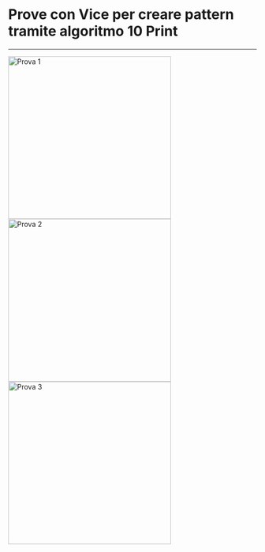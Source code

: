 # Prove con Vice per creare pattern tramite algoritmo 10 Print
---

<img width="330" alt="Prova 1" src="https://user-images.githubusercontent.com/97511685/187966022-2e4fc317-b2a1-4f86-9c42-0ceae0971d9f.png"> <img width="330" alt="Prova 2" src="https://user-images.githubusercontent.com/97511685/187966549-e63300d2-010e-42f0-af38-47daf1be3b51.png"> <img width="330" alt="Prova 3" src="https://user-images.githubusercontent.com/97511685/187966370-2ef98a4b-8f97-4e65-9d5a-5e6720b149d3.png">


